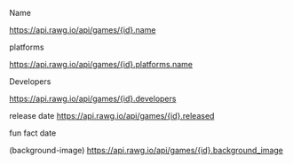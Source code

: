 Name 

https://api.rawg.io/api/games/{id}.name


platforms

https://api.rawg.io/api/games/{id}.platforms.name

Developers

https://api.rawg.io/api/games/{id}.developers


release date
https://api.rawg.io/api/games/{id}.released

fun fact date

(background-image)
https://api.rawg.io/api/games/{id}.background_image